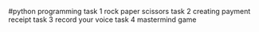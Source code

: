 #python programming
task 1 rock paper scissors
task 2 creating payment receipt
task 3 record your voice
task 4 mastermind game
